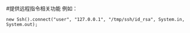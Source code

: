 #提供远程指令相关功能
例如：

    new Ssh().connect("user", "127.0.0.1", "/tmp/ssh/id_rsa", System.in, System.out);
